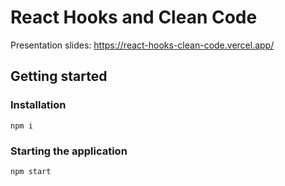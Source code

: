 # React Hooks and Clean Code

Presentation slides: https://react-hooks-clean-code.vercel.app/

## Getting started

### Installation

```
npm i
```

### Starting the application

```
npm start
```
